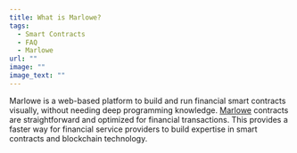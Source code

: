 ```yaml
---
title: What is Marlowe?
tags:
  - Smart Contracts
  - FAQ
  - Marlowe
url: ""
image: ""
image_text: ""
---
```


Marlowe is a web-based platform to build and run financial smart contracts visually, without needing deep programming knowledge. [Marlowe](https://marlowe-finance.io/) contracts are straightforward and optimized for financial transactions. This provides a faster way for financial service providers to build expertise in smart contracts and blockchain technology.
